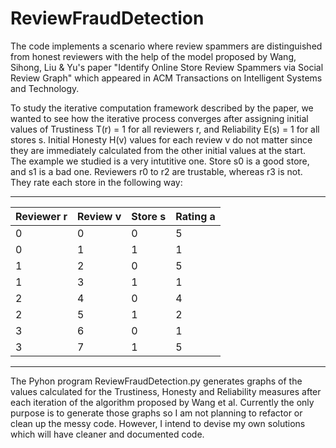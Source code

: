 # ReviewFraudDetection

The code implements a scenario where review spammers are distinguished from honest reviewers with the help of the model proposed by Wang, Sihong, Liu & Yu's paper "Identify Online Store Review Spammers via Social Review Graph" which appeared in ACM Transactions on Intelligent Systems and Technology.

To study the iterative computation framework described by the paper, we wanted to see how the iterative process converges after assigning initial values of Trustiness T(r) = 1 for all reviewers r, and Reliability E(s) = 1 for all stores s. Initial Honesty H(v) values for each review v do not matter since they are immediately calculated from the other initial values at the start.  
The example we studied is a very intutitive one. Store s0 is a good store, and s1 is a bad one. Reviewers r0 to r2 are trustable, whereas r3 is not. They rate each store in the following way: 
 _____________________________________________
| Reviewer r| Review v | Store s  | Rating a  |
|-----------|----------|----------|-----------|
|     0     |     0    |    0     |     5     |
|     0     |     1    |    1     |     1     |
|     1     |     2    |    0     |     5     |
|     1     |     3    |    1     |     1     |
|     2     |     4    |    0     |     4     |
|     2     |     5    |    1     |     2     |
|     3     |     6    |    0     |     1     |
|     3     |     7    |    1     |     5     |
______________________________________________

The Pyhon program ReviewFraudDetection.py generates graphs of the values calculated for the Trustiness, Honesty and Reliability measures after each iteration of the algorithm proposed by Wang et al. Currently the only purpose is to generate those graphs so I am not planning to refactor or clean up the messy code. However, I intend to devise my own solutions which will have cleaner and documented code.
